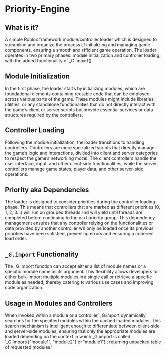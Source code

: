 # Priority-Engine

## What is it?
A simple Roblox framework module/controller loader which is designed to streamline and organize the process of initializing and managing game components, ensuring a smooth and efficient game operation. The loader operates in two primary phases: module initialization and controller loading; with the added functionality of _G.import().

## Module Initialization
In the first phase, the loader starts by initializing modules, which are foundational elements containing reusable code that can be employed across various parts of the game. These modules might include libraries, utilities, or any standalone functionalities that do not directly interact with the game’s client or server scripts but provide essential services or data structures required by the controllers.

## Controller Loading
Following the module initialization, the loader transitions to handling controllers. Controllers are more specialized scripts that directly manage the game’s logic and interactions, divided into client and server categories to respect the game’s networking model. The client controllers handle the user interface, input, and other client-side functionalities, while the server controllers manage game states, player data, and other server-side operations.

## Priority aka Dependencies
The loader is designed to consider priorities during the controller loading phase. This means that controllers that are marked as different priorities (0, 1, 2, 3…) will run on grouped threads and will yield until threads are completed before continuing to the next priority group. This dependency management ensures that any controller relying on the functionalities or data provided by another controller will only be loaded once its previous priorities have been satisfied, preventing errors and ensuring a coherent load order.

## `_G.import` Functionality
The _G.import function can accept either a list of module names or a specific module name as its argument. This flexibility allows developers to either bulk-import multiple modules in a single call or retrieve a specific module as needed, thereby catering to various use cases and improving code organization.

## Usage in Modules and Controllers
When invoked within a module or a controller, _G.import dynamically searches for the specified modules within the cached loaded modules. This search mechanism is intelligent enough to differentiate between client-side and server-side modules, ensuring that only the appropriate modules are loaded depending on the context in which _G.import is called.
'_G.import({"module1", "module2"} or "module1") : returning unpacked table of requested modules.'
